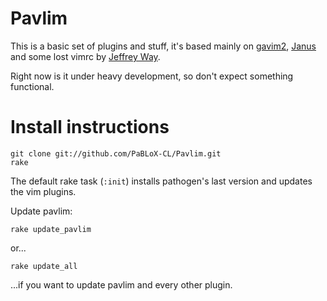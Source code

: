 Pavlim
======

This is a basic set of plugins and stuff, it's based mainly on [gavim2](https://github.com/gaveen/gavim2/), [Janus](https://github.com/carlhuda/janus) and some lost vimrc by [Jeffrey Way](http://net.tutsplus.com/articles/general/top-10-pitfalls-when-switching-to-vim/ "Top 10 pitfalls when switching to vim").

Right now is it under heavy development, so don't expect something functional.

Install instructions
====================

    git clone git://github.com/PaBLoX-CL/Pavlim.git
    rake

The default rake task (`:init`) installs pathogen's last version and updates
the vim plugins.

Update pavlim:

    rake update_pavlim

or...

    rake update_all

...if you want to update pavlim and every other plugin.
